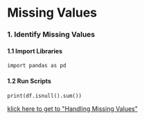 # Missing Values
### 1. Identify Missing Values
#### 1.1 Import Libraries
    import pandas as pd
#### 1.2 Run Scripts
    print(df.isnull().sum())

[klick here to get to "Handling Missing Values"](https://github.com/tbgrun/machine_learning/blob/main/02%20-%20Data%20Wrangling/02%20-%20Handling%20Missing%20Values.md)
